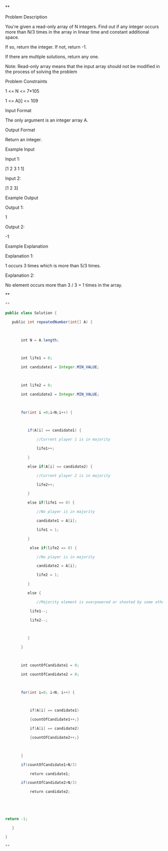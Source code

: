 **

Problem Description

You're given a read-only array of N integers. Find out if any integer occurs more than N/3 times in the array in linear time and constant additional space.

If so, return the integer. If not, return -1.

If there are multiple solutions, return any one.

Note: Read-only array means that the input array should not be modified in the process of solving the problem

  
  
Problem Constraints

1 <= N <= 7*105

1 <= A[i] <= 109

  
  
Input Format

The only argument is an integer array A.

  
  
Output Format

Return an integer.

  
  
Example Input

Input 1:

[1 2 3 1 1]

  

Input 2:

[1 2 3]

  

  
  
Example Output

Output 1:

1

  

Output 2:

-1

  

  
  
Example Explanation

Explanation 1:

1 occurs 3 times which is more than 5/3 times.

  

Explanation 2:

No element occurs more than 3 / 3 = 1 times in the array.

**

```java
**

public class Solution {

   public int repeatedNumber(int[] A) {

  

       int N = A.length;

  

       int life1 = 0;

       int candidate1 = Integer.MIN_VALUE;

  

       int life2 = 0;

       int candidate2 = Integer.MIN_VALUE;

  

       for(int i =0;i<N;i++) {

  

          if(A[i] == candidate1) {

              //Current player 1 is in majority

              life1++;

          }

          else if(A[i] == candidate2) {

              //Current player 2 is in majority

              life2++;

          }

          else if(life1 == 0) {

              //No player is in majority

              candidate1 = A[i];

              life1 = 1;

          }

           else if(life2 == 0) {

              //No player is in majority

              candidate2 = A[i];

              life2 = 1;

          }

          else {

              //Majority element is overpowered or shooted by some other element

           life1--;

           life2--;

  

          }

       }

  

       int countOfCandidate1 = 0;

       int countOfCandidate2 = 0;

  

       for(int i=0; i<N; i++) {

  

           if(A[i] == candidate1)

           {countOfCandidate1++;}

           if(A[i] == candidate2)

           {countOfCandidate2++;}

  

       }

       if(countOfCandidate1>N/3)

           return candidate1;

       if(countOfCandidate2>N/3)

           return candidate2;

  

  

return -1;

   }

}

**
```